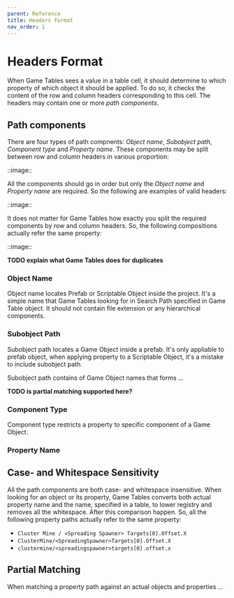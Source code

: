 ```yaml
---
parent: Reference
title: Headers Format
nav_order: 1
---
```

# Headers Format

When Game Tables sees a value in a table cell, it should determine to which property of which object it should be applied. To do so, it checks the content of the row and column headers corresponding to this cell. The headers may contain one or more *path components*.

## Path components

There are four types of path compnents: *Object name*, *Subobject path*, *Component type* and *Property name*. These components may be split between row and column headers in various proportion:

::image::

All the components should go in order but only the *Object name* and *Property name* are required. So the following are examples of valid headers:

::image::

It does not matter for Game Tables how exactly you split the required components by row and column headers. So, the following compositions actually refer the same property:

::image::

**TODO explain what Game Tables does for duplicates**

### Object Name

Object name locates Prefab or Scriptable Object inside the project. It's a simple name that Game Tables looking for in Search Path specified in Game Table object. It should not contain file extension or any hierarchical components.

### Subobject Path

Subobject path locates a Game Object inside a prefab. It's only appliable to prefab object, when applying property to a Scriptable Object, it's a mistake to include subobject path.

Subobject path contains of Game Object names that forms ...

**TODO is partial matching supported here?**

### Component Type

Component type restricts a property to specific component of a Game Object.

### Property Name

## Case- and Whitespace Sensitivity

All the path components are both case- and whitespace insensitive. When looking for an object or its property, Game Tables converts both actual property name and the name, specified in a table, to lower registry and removes all the whitespace. After this comparison happen. So, all the following property paths actually refer to the same property:
- `Cluster Mine / <Spreading Spawner> Targets[0].Offset.X`
- `ClusterMine/<SpreadingSpawner>Targets[0].Offset.X`
- `clustermine/<spreadingspawner>targets[0].offset.x`

## Partial Matching

When matching a property path against an actual objects and properties ...
